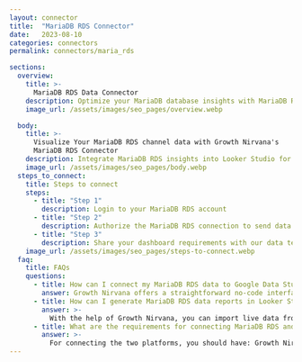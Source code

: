 ```yaml
---
layout: connector
title:  "MariaDB RDS Connector"
date:   2023-08-10
categories: connectors
permalink: connectors/maria_rds

sections:
  overview:
    title: >-
      MariaDB RDS Data Connector
    description: Optimize your MariaDB database insights with MariaDB RDS integration. Seamlessly merge MariaDB database data from RDS with Looker Studio's analytical capabilities, unlocking insights that drive database performance, optimization strategies, and operational excellence.
    image_url: /assets/images/seo_pages/overview.webp

  body:
    title: >-
      Visualize Your MariaDB RDS channel data with Growth Nirvana's
      MariaDB RDS Connector
    description: Integrate MariaDB RDS insights into Looker Studio for comprehensive database analytics that guide your database management strategies.
    image_url: /assets/images/seo_pages/body.webp
  steps_to_connect:
    title: Steps to connect
    steps:
      - title: "Step 1"
        description: Login to your MariaDB RDS account
      - title: "Step 2"
        description: Authorize the MariaDB RDS connection to send data to Growth Nirvana
      - title: "Step 3"
        description: Share your dashboard requirements with our data team. We will build the report for you.
    image_url: /assets/images/seo_pages/steps-to-connect.webp
  faq:
    title: FAQs
    questions:
      - title: How can I connect my MariaDB RDS data to Google Data Studio/Looker Studio?
        answer: Growth Nirvana offers a straightforward no-code interface to connect to MariaDB RDS data sources.
      - title: How can I generate MariaDB RDS data reports in Looker Studio?
        answer: >-
          With the help of Growth Nirvana, you can import live data from MariaDB RDS into Looker Studio. These data can be viewed in charts, tables, and dashboards to generate branded reports that can be shared instantly.
      - title: What are the requirements for connecting MariaDB RDS and Looker Studio?
        answer: >-
          For connecting the two platforms, you should have: Growth Nirvana Account and MariaDB RDS Ads Account
---
```

